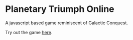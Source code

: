 Planetary Triumph Online
========================

A javascript based game reminiscent of Galactic Conquest.

Try out the game [here](http://htmlpreview.github.io/?https://github.com/ALSchwalm/PlanetsWeb/blob/master/Planets.html).